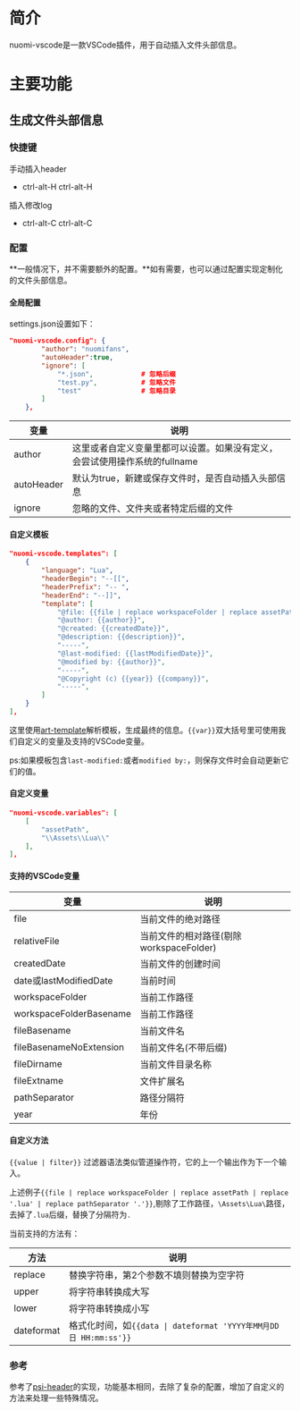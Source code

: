 # 简介

nuomi-vscode是一款VSCode插件，用于自动插入文件头部信息。

# 主要功能

## 生成文件头部信息

### 快捷键

手动插入header
+ ctrl-alt-H ctrl-alt-H

插入修改log
+ ctrl-alt-C ctrl-alt-C

### 配置

**一般情况下，并不需要额外的配置。**如有需要，也可以通过配置实现定制化的文件头部信息。

#### 全局配置

settings.json设置如下：

```json
"nuomi-vscode.config": {
        "author": "nuomifans",
        "autoHeader":true,
        "ignore": [
            "*.json",            # 忽略后缀
            "test.py",           # 忽略文件
            "test"               # 忽略目录
        ]
    },
```

| 变量       | 说明                                                                       |
| ---------- | -------------------------------------------------------------------------- |
| author     | 这里或者自定义变量里都可以设置。如果没有定义，会尝试使用操作系统的fullname |
| autoHeader | 默认为true，新建或保存文件时，是否自动插入头部信息                         |
| ignore     | 忽略的文件、文件夹或者特定后缀的文件                                       |

#### 自定义模板

```json
"nuomi-vscode.templates": [
    {
        "language": "Lua",
        "headerBegin": "--[[",
        "headerPrefix": "-- ",
        "headerEnd": "--]]",
        "template": [
            "@file: {{file | replace workspaceFolder | replace assetPath | replace '.lua' | replace pathSeparator '.'}}",
            "@author: {{author}}",
            "@created: {{createdDate}}",
            "@description: {{description}}",
            "-----",
            "@last-modified: {{lastModifiedDate}}",
            "@modified by: {{author}}",
            "-----",
            "@Copyright (c) {{year}} {{company}}",
            "-----",
        ]
    }
],
```

这里使用[art-template](http://aui.github.io/art-template/zh-cn/docs/)解析模板，生成最终的信息。`{{var}}`双大括号里可使用我们自定义的变量及支持的VSCode变量。

ps:如果模板包含`last-modified:`或者`modified by:`，则保存文件时会自动更新它们的值。

#### 自定义变量

```json
"nuomi-vscode.variables": [
    [
        "assetPath",
        "\\Assets\\Lua\\"
    ],
],
```

#### 支持的VSCode变量

| 变量                    | 说明                                    |
| ----------------------- | --------------------------------------- |
| file                    | 当前文件的绝对路径                      |
| relativeFile            | 当前文件的相对路径(剔除workspaceFolder) |
| createdDate             | 当前文件的创建时间                      |
| date或lastModifiedDate  | 当前时间                                |
| workspaceFolder         | 当前工作路径                            |
| workspaceFolderBasename | 当前工作路径                            |
| fileBasename            | 当前文件名                              |
| fileBasenameNoExtension | 当前文件名(不带后缀)                    |
| fileDirname             | 当前文件目录名称                        |
| fileExtname             | 文件扩展名                              |
| pathSeparator           | 路径分隔符                              |
| year                    | 年份                                    |

#### 自定义方法

`{{value | filter}}` 过滤器语法类似管道操作符，它的上一个输出作为下一个输入。

上述例子`{{file | replace workspaceFolder | replace assetPath | replace '.lua' | replace pathSeparator '.'}}`,剔除了工作路径，`\Assets\Lua\`路径，去掉了`.lua`后缀，替换了分隔符为`.`

当前支持的方法有：

| 方法       | 说明                                                            |
| ---------- | --------------------------------------------------------------- |
| replace    | 替换字符串，第2个参数不填则替换为空字符                         |
| upper      | 将字符串转换成大写                                              |
| lower      | 将字符串转换成小写                                              |
| dateformat | 格式化时间，如`{{data \| dateformat 'YYYY年MM月DD日 HH:mm:ss'}}` |

### 参考

参考了[psi-header](https://github.com/davidquinn/psi-header)的实现，功能基本相同，去除了复杂的配置，增加了自定义的方法来处理一些特殊情况。

